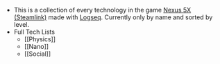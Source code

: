 - This is a collection of every technology in the game [Nexus 5X (Steamlink)](https://store.steampowered.com/app/1983990/Nexus_5X/) made with [Logseq](https://logseq.com/). Currently only by name and sorted by level.
- Full Tech Lists
	- [[Physics]]
	- [[Nano]]
	- [[Social]]